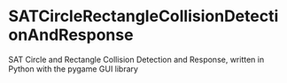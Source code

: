 # SATCircleRectangleCollisionDetectionAndResponse
SAT Circle and Rectangle Collision Detection and Response, written in Python with the pygame GUI library
